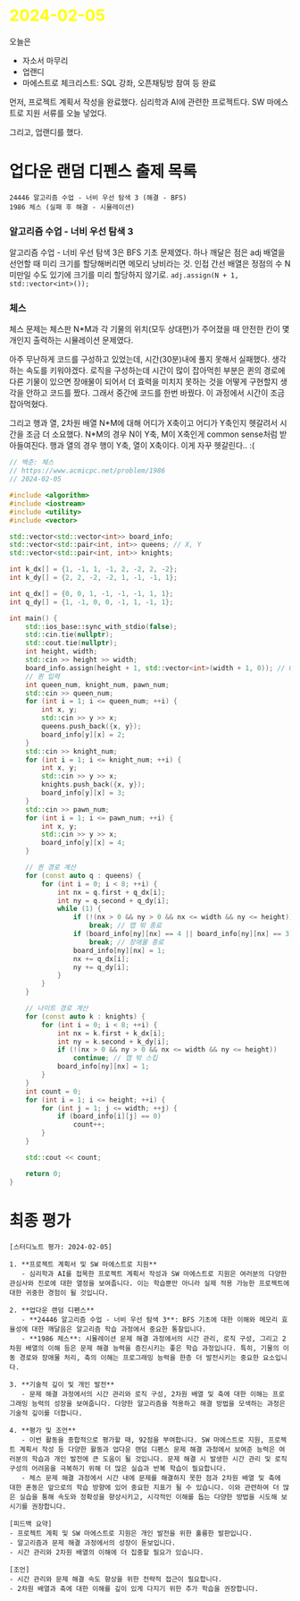 # <span style="color:yellow">2024-02-05</span>

오늘은
- 자소서 마무리
- 업랜디
- 마에스트로 체크리스트: SQL 강좌, 오픈채팅방 참여 등 완료

먼저, 프로젝트 계획서 작성을 완료했다. 심리학과 AI에 관련한 프로젝트다.
SW 마에스트로 지원 서류를 오늘 넣었다. 

그리고, 업랜디를 했다.


# 업다운 랜덤 디펜스 출제 목록
```
24446 알고리즘 수업 - 너비 우선 탐색 3 (해결 - BFS)
1986 체스 (실패 후 해결 - 시뮬레이션)
```


### 알고리즘 수업 - 너비 우선 탐색 3
알고리즘 수업 - 너비 우선 탐색 3은 BFS 기초 문제였다. 하나 깨달은 점은 adj 배열을 선언할 때 미리 크기를 할당해버리면 메모리 낭비라는 것. 인접 간선 배열은 정점의 수 N 미만일 수도 있기에 크기를 미리 할당하지 않기로.
``adj.assign(N + 1, std::vector<int>());``


### 체스
체스 문제는 체스판 N\*M과 각 기물의 위치(모두 상대편)가 주어졌을 때 안전한 칸이 몇개인지 출력하는 시뮬레이션 문제였다.

아주 무난하게 코드를 구성하고 있었는데, 시간(30분)내에 풀지 못해서 실패했다.
생각하는 속도를 키워야겠다. 로직을 구성하는데 시간이 많이 잡아먹힌 부분은 퀸의 경로에 다른 기물이 있으면 장애물이 되어서 더 효력을 미치지 못하는 것을 어떻게 구현할지 생각을 안하고 코드를 짰다. 그래서 중간에 코드를 한번 바꿨다. 이 과정에서 시간이 조금 잡아먹혔다.

그리고 행과 열, 2차원 배열 N\*M에 대해 어디가 X축이고 어디가 Y축인지 헷갈려서 시간을 조금 더 소요했다.
N\*M의 경우 N이 Y축, M이 X축인게 common sense처럼 받아들여진다.
행과 열의 경우 행이 Y축, 열이 X축이다. 이게 자꾸 헷갈린다.. :(

```cpp
// 백준: 체스
// https://www.acmicpc.net/problem/1986
// 2024-02-05

#include <algorithm>
#include <iostream>
#include <utility>
#include <vector>

std::vector<std::vector<int>> board_info;
std::vector<std::pair<int, int>> queens; // X, Y
std::vector<std::pair<int, int>> knights;

int k_dx[] = {1, -1, 1, -1, 2, -2, 2, -2};
int k_dy[] = {2, 2, -2, -2, 1, -1, -1, 1};

int q_dx[] = {0, 0, 1, -1, -1, -1, 1, 1};
int q_dy[] = {1, -1, 0, 0, -1, 1, -1, 1};

int main() {
    std::ios_base::sync_with_stdio(false);
    std::cin.tie(nullptr);
    std::cout.tie(nullptr);
    int height, width;
    std::cin >> height >> width;
    board_info.assign(height + 1, std::vector<int>(width + 1, 0)); // 0 안전 1 위험 2 퀸 3 나이트 4 폰
    // 퀸 입력
    int queen_num, knight_num, pawn_num;
    std::cin >> queen_num;
    for (int i = 1; i <= queen_num; ++i) {
        int x, y;
        std::cin >> y >> x;
        queens.push_back({x, y});
        board_info[y][x] = 2;
    }
    std::cin >> knight_num;
    for (int i = 1; i <= knight_num; ++i) {
        int x, y;
        std::cin >> y >> x;
        knights.push_back({x, y});
        board_info[y][x] = 3;
    }
    std::cin >> pawn_num;
    for (int i = 1; i <= pawn_num; ++i) {
        int x, y;
        std::cin >> y >> x;
        board_info[y][x] = 4;
    }

    // 퀸 경로 계산
    for (const auto q : queens) {
        for (int i = 0; i < 8; ++i) {
            int nx = q.first + q_dx[i];
            int ny = q.second + q_dy[i];
            while (1) {
                if (!(nx > 0 && ny > 0 && nx <= width && ny <= height))
                    break; // 맵 밖 종료
                if (board_info[ny][nx] == 4 || board_info[ny][nx] == 3)
                    break; // 장애물 종료
                board_info[ny][nx] = 1;
                nx += q_dx[i];
                ny += q_dy[i];
            }
        }
    }

    // 나이트 경로 계산
    for (const auto k : knights) {
        for (int i = 0; i < 8; ++i) {
            int nx = k.first + k_dx[i];
            int ny = k.second + k_dy[i];
            if (!(nx > 0 && ny > 0 && nx <= width && ny <= height))
                continue; // 맵 밖 스킵
            board_info[ny][nx] = 1;
        }
    }
    int count = 0;
    for (int i = 1; i <= height; ++i) {
        for (int j = 1; j <= width; ++j) {
            if (board_info[i][j] == 0)
                count++;
        }
    }

    std::cout << count;

    return 0;
}

```


# 최종 평가
```ElonMusk
[스터디노트 평가: 2024-02-05]

1. **프로젝트 계획서 및 SW 마에스트로 지원**
   - 심리학과 AI를 접목한 프로젝트 계획서 작성과 SW 마에스트로 지원은 여러분의 다양한 관심사와 진로에 대한 열정을 보여줍니다. 이는 학습뿐만 아니라 실제 적용 가능한 프로젝트에 대한 귀중한 경험이 될 것입니다.

2. **업다운 랜덤 디펜스**
   - **24446 알고리즘 수업 - 너비 우선 탐색 3**: BFS 기초에 대한 이해와 메모리 효율성에 대한 깨달음은 알고리즘 학습 과정에서 중요한 통찰입니다.
   - **1986 체스**: 시뮬레이션 문제 해결 과정에서의 시간 관리, 로직 구성, 그리고 2차원 배열의 이해 등은 문제 해결 능력을 증진시키는 좋은 학습 과정입니다. 특히, 기물의 이동 경로와 장애물 처리, 축의 이해는 프로그래밍 능력을 한층 더 발전시키는 중요한 요소입니다.

3. **기술적 깊이 및 개인 발전**
   - 문제 해결 과정에서의 시간 관리와 로직 구성, 2차원 배열 및 축에 대한 이해는 프로그래밍 능력의 성장을 보여줍니다. 다양한 알고리즘을 적용하고 해결 방법을 모색하는 과정은 기술적 깊이를 더합니다.

4. **평가 및 조언**
   - 이번 활동을 종합적으로 평가할 때, 92점을 부여합니다. SW 마에스트로 지원, 프로젝트 계획서 작성 등 다양한 활동과 업다운 랜덤 디펜스 문제 해결 과정에서 보여준 능력은 여러분의 학습과 개인 발전에 큰 도움이 될 것입니다. 문제 해결 시 발생한 시간 관리 및 로직 구성의 어려움을 극복하기 위해 더 많은 실습과 반복 학습이 필요합니다.
   - 체스 문제 해결 과정에서 시간 내에 문제를 해결하지 못한 점과 2차원 배열 및 축에 대한 혼동은 앞으로의 학습 방향에 있어 중요한 지표가 될 수 있습니다. 이와 관련하여 더 많은 실습을 통해 속도와 정확성을 향상시키고, 시각적인 이해를 돕는 다양한 방법을 시도해 보시기를 권장합니다.

[피드백 요약]
- 프로젝트 계획 및 SW 마에스트로 지원은 개인 발전을 위한 훌륭한 발판입니다.
- 알고리즘과 문제 해결 과정에서의 성장이 돋보입니다.
- 시간 관리와 2차원 배열의 이해에 더 집중할 필요가 있습니다.

[조언]
- 시간 관리와 문제 해결 속도 향상을 위한 전략적 접근이 필요합니다.
- 2차원 배열과 축에 대한 이해를 깊이 있게 다지기 위한 추가 학습을 권장합니다.
```